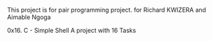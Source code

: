 This project is for pair programming project. for Richard KWIZERA and Aimable Ngoga

0x16. C - Simple Shell A project with 16 Tasks
